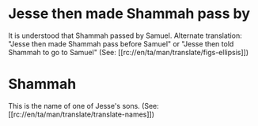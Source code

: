 # Jesse then made Shammah pass by

It is understood that Shammah passed by Samuel. Alternate translation: "Jesse then made Shammah pass before Samuel" or "Jesse then told Shammah to go to Samuel" (See: [[rc://en/ta/man/translate/figs-ellipsis]])

# Shammah

This is the name of one of Jesse's sons. (See: [[rc://en/ta/man/translate/translate-names]])

